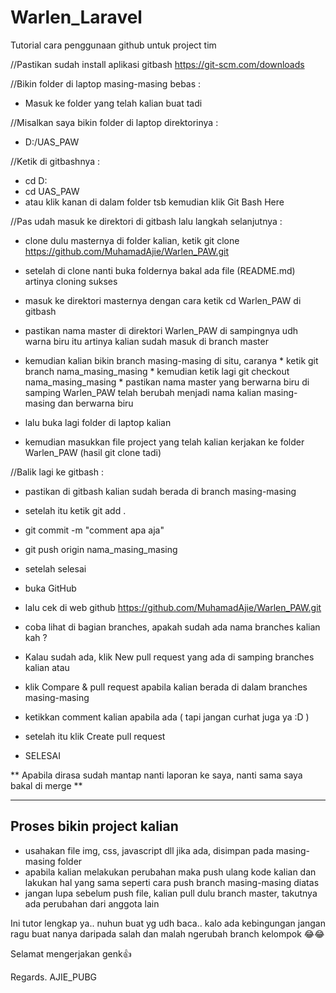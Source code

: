 # Warlen_Laravel
Tutorial cara penggunaan github untuk project tim

//Pastikan sudah install aplikasi gitbash https://git-scm.com/downloads

//Bikin folder di laptop masing-masing bebas :
- Masuk ke folder yang telah kalian buat tadi

//Misalkan saya bikin folder di laptop direktorinya :
- D:/UAS_PAW

//Ketik di gitbashnya :
- cd D:
- cd UAS_PAW
- atau klik kanan di dalam folder tsb kemudian klik Git Bash Here

//Pas udah masuk ke direktori di gitbash lalu langkah selanjutnya :
- clone dulu masternya di folder kalian, ketik git clone https://github.com/MuhamadAjie/Warlen_PAW.git
- setelah di clone nanti buka foldernya bakal ada file (README.md) artinya cloning sukses
- masuk ke direktori masternya dengan cara ketik cd Warlen_PAW di gitbash
- pastikan nama master di direktori Warlen_PAW di sampingnya udh warna biru
  itu artinya kalian sudah masuk di branch master
  
- kemudian kalian bikin branch masing-masing di situ, caranya
      * ketik git branch nama_masing_masing
      * kemudian ketik lagi git checkout nama_masing_masing
      * pastikan nama master yang berwarna biru di samping Warlen_PAW
        telah berubah menjadi nama kalian masing-masing dan berwarna biru
- lalu buka lagi folder di laptop kalian
- kemudian masukkan file project yang telah kalian kerjakan ke folder Warlen_PAW (hasil git clone tadi)

//Balik lagi ke gitbash :
- pastikan di gitbash kalian sudah berada di branch masing-masing
- setelah itu ketik git add .
- git commit -m "comment apa aja"
- git push origin nama_masing_masing

- setelah selesai 
- buka GitHub
- lalu cek di web github https://github.com/MuhamadAjie/Warlen_PAW.git
- coba lihat di bagian branches, apakah sudah ada nama branches kalian kah ?
- Kalau sudah ada, klik New pull request yang ada di samping branches kalian atau
- klik Compare & pull request apabila kalian berada di dalam branches masing-masing
- ketikkan comment kalian apabila ada ( tapi jangan curhat juga ya :D )
- setelah itu klik Create pull request
- SELESAI

** Apabila dirasa sudah mantap nanti laporan ke saya, nanti sama saya bakal di merge **

---------------------------
Proses bikin project kalian
---------------------------
- usahakan file img, css, javascript dll jika ada, disimpan pada masing-masing folder
- apabila kalian melakukan perubahan maka push ulang kode kalian dan lakukan hal yang sama
  seperti cara push branch masing-masing diatas
- jangan lupa sebelum push file, kalian pull dulu branch master, takutnya ada perubahan dari anggota lain

Ini tutor lengkap ya.. nuhun buat yg udh baca.. kalo ada kebingungan jangan ragu buat nanya daripada salah dan malah ngerubah branch kelompok 😂😂

Selamat mengerjakan genk👍

Regards. AJIE_PUBG
